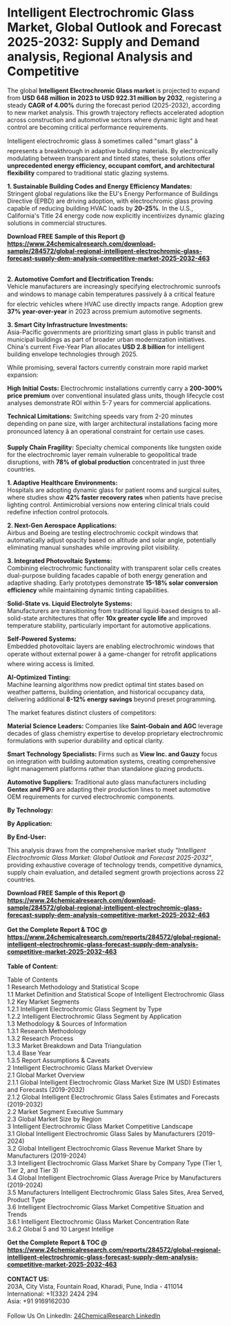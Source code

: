 <h1>Intelligent Electrochromic Glass Market, Global Outlook and Forecast 2025-2032: Supply and Demand analysis, Regional Analysis and Competitive</h1><p>The global <strong>Intelligent Electrochromic Glass market</strong> is projected to expand from <strong>USD 648 million in 2023 to USD 922.31 million by 2032</strong>, registering a steady <strong>CAGR of 4.00%</strong> during the forecast period (2025-2032), according to new market analysis. This growth trajectory reflects accelerated adoption across construction and automotive sectors where dynamic light and heat control are becoming critical performance requirements.</p><p>Intelligent electrochromic glass â sometimes called "smart glass" â represents a breakthrough in adaptive building materials. By electronically modulating between transparent and tinted states, these solutions offer <strong>unprecedented energy efficiency, occupant comfort, and architectural flexibility</strong> compared to traditional static glazing systems.</p><p><strong>1. Sustainable Building Codes and Energy Efficiency Mandates:</strong><br>
Stringent global regulations like the EU's Energy Performance of Buildings Directive (EPBD) are driving adoption, with electrochromic glass proving capable of reducing building HVAC loads by <strong>20-25%</strong>. In the U.S., California's Title 24 energy code now explicitly incentivizes dynamic glazing solutions in commercial structures.</p><div><b>Download FREE Sample of this Report @ 
            <a href="https://www.24chemicalresearch.com/download-sample/284572/global-regional-intelligent-electrochromic-glass-forecast-supply-dem-analysis-competitive-market-2025-2032-463">
            https://www.24chemicalresearch.com/download-sample/284572/global-regional-intelligent-electrochromic-glass-forecast-supply-dem-analysis-competitive-market-2025-2032-463</a></b></div><br><p><strong>2. Automotive Comfort and Electrification Trends:</strong><br>
Vehicle manufacturers are increasingly specifying electrochromic sunroofs and windows to manage cabin temperatures passively â a critical feature for electric vehicles where HVAC use directly impacts range. Adoption grew <strong>37% year-over-year</strong> in 2023 across premium automotive segments.</p><p><strong>3. Smart City Infrastructure Investments:</strong><br>
Asia-Pacific governments are prioritizing smart glass in public transit and municipal buildings as part of broader urban modernization initiatives. China's current Five-Year Plan allocates <strong>USD 2.8 billion</strong> for intelligent building envelope technologies through 2025.</p><p>While promising, several factors currently constrain more rapid market expansion:</p><p><strong>High Initial Costs:</strong> Electrochromic installations currently carry a <strong>200-300% price premium</strong> over conventional insulated glass units, though lifecycle cost analyses demonstrate ROI within 5-7 years for commercial applications.</p><p><strong>Technical Limitations:</strong> Switching speeds vary from 2-20 minutes depending on pane size, with larger architectural installations facing more pronounced latency â an operational constraint for certain use cases.</p><p><strong>Supply Chain Fragility:</strong> Specialty chemical components like tungsten oxide for the electrochromic layer remain vulnerable to geopolitical trade disruptions, with <strong>78% of global production</strong> concentrated in just three countries.</p><p><strong>1. Adaptive Healthcare Environments:</strong><br>
Hospitals are adopting dynamic glass for patient rooms and surgical suites, where studies show <strong>42% faster recovery rates</strong> when patients have precise lighting control. Antimicrobial versions now entering clinical trials could redefine infection control protocols.</p><p><strong>2. Next-Gen Aerospace Applications:</strong><br>
Airbus and Boeing are testing electrochromic cockpit windows that automatically adjust opacity based on altitude and solar angle, potentially eliminating manual sunshades while improving pilot visibility.</p><p><strong>3. Integrated Photovoltaic Systems:</strong><br>
Combining electrochromic functionality with transparent solar cells creates dual-purpose building facades capable of both energy generation and adaptive shading. Early prototypes demonstrate <strong>15-18% solar conversion efficiency</strong> while maintaining dynamic tinting capabilities.</p><p><strong>Solid-State vs. Liquid Electrolyte Systems:</strong><br>
	Manufacturers are transitioning from traditional liquid-based designs to all-solid-state architectures that offer <strong>10x greater cycle life</strong> and improved temperature stability, particularly important for automotive applications.</p><p><strong>Self-Powered Systems:</strong><br>
	Embedded photovoltaic layers are enabling electrochromic windows that operate without external power â a game-changer for retrofit applications where wiring access is limited.</p><p><strong>AI-Optimized Tinting:</strong><br>
	Machine learning algorithms now predict optimal tint states based on weather patterns, building orientation, and historical occupancy data, delivering additional <strong>8-12% energy savings</strong> beyond preset programming.</p><p>The market features distinct clusters of competitors:</p><p><strong>Material Science Leaders:</strong> Companies like <strong>Saint-Gobain and AGC</strong> leverage decades of glass chemistry expertise to develop proprietary electrochromic formulations with superior durability and optical clarity.</p><p><strong>Smart Technology Specialists:</strong> Firms such as <strong>View Inc. and Gauzy</strong> focus on integration with building automation systems, creating comprehensive light management platforms rather than standalone glazing products.</p><p><strong>Automotive Suppliers:</strong> Traditional auto glass manufacturers including <strong>Gentex and PPG</strong> are adapting their production lines to meet automotive OEM requirements for curved electrochromic components.</p><p><strong>By Technology:</strong></p><p><strong>By Application:</strong></p><p><strong>By End-User:</strong></p><p>This analysis draws from the comprehensive market study <em>"Intelligent Electrochromic Glass Market: Global Outlook and Forecast 2025-2032"</em>, providing exhaustive coverage of technology trends, competitive dynamics, supply chain evaluation, and detailed segment growth projections across 22 countries.</p><div><b>Download FREE Sample of this Report @ 
            <a href="https://www.24chemicalresearch.com/download-sample/284572/global-regional-intelligent-electrochromic-glass-forecast-supply-dem-analysis-competitive-market-2025-2032-463">
            https://www.24chemicalresearch.com/download-sample/284572/global-regional-intelligent-electrochromic-glass-forecast-supply-dem-analysis-competitive-market-2025-2032-463</a></b></div><br><div><b>Get the Complete Report & TOC @ 
            <a href="https://www.24chemicalresearch.com/reports/284572/global-regional-intelligent-electrochromic-glass-forecast-supply-dem-analysis-competitive-market-2025-2032-463">
            https://www.24chemicalresearch.com/reports/284572/global-regional-intelligent-electrochromic-glass-forecast-supply-dem-analysis-competitive-market-2025-2032-463</a></b></div><br>
            <b>Table of Content:</b><p>Table of Contents<br />
1 Research Methodology and Statistical Scope<br />
1.1 Market Definition and Statistical Scope of Intelligent Electrochromic Glass<br />
1.2 Key Market Segments<br />
1.2.1 Intelligent Electrochromic Glass Segment by Type<br />
1.2.2 Intelligent Electrochromic Glass Segment by Application<br />
1.3 Methodology & Sources of Information<br />
1.3.1 Research Methodology<br />
1.3.2 Research Process<br />
1.3.3 Market Breakdown and Data Triangulation<br />
1.3.4 Base Year<br />
1.3.5 Report Assumptions & Caveats<br />
2 Intelligent Electrochromic Glass Market Overview<br />
2.1 Global Market Overview<br />
2.1.1 Global Intelligent Electrochromic Glass Market Size (M USD) Estimates and Forecasts (2019-2032)<br />
2.1.2 Global Intelligent Electrochromic Glass Sales Estimates and Forecasts (2019-2032)<br />
2.2 Market Segment Executive Summary<br />
2.3 Global Market Size by Region<br />
3 Intelligent Electrochromic Glass Market Competitive Landscape<br />
3.1 Global Intelligent Electrochromic Glass Sales by Manufacturers (2019-2024)<br />
3.2 Global Intelligent Electrochromic Glass Revenue Market Share by Manufacturers (2019-2024)<br />
3.3 Intelligent Electrochromic Glass Market Share by Company Type (Tier 1, Tier 2, and Tier 3)<br />
3.4 Global Intelligent Electrochromic Glass Average Price by Manufacturers (2019-2024)<br />
3.5 Manufacturers Intelligent Electrochromic Glass Sales Sites, Area Served, Product Type<br />
3.6 Intelligent Electrochromic Glass Market Competitive Situation and Trends<br />
3.6.1 Intelligent Electrochromic Glass Market Concentration Rate<br />
3.6.2 Global 5 and 10 Largest Intellige</p><div><b>Get the Complete Report & TOC @ 
            <a href="https://www.24chemicalresearch.com/reports/284572/global-regional-intelligent-electrochromic-glass-forecast-supply-dem-analysis-competitive-market-2025-2032-463">
            https://www.24chemicalresearch.com/reports/284572/global-regional-intelligent-electrochromic-glass-forecast-supply-dem-analysis-competitive-market-2025-2032-463</a></b></div><br><b>CONTACT US:</b><br>
            203A, City Vista, Fountain Road, Kharadi, Pune, India - 411014<br>
            International: +1(332) 2424 294<br>
            Asia: +91 9169162030 <br><br>
            Follow Us On LinkedIn: <a href="https://www.linkedin.com/company/24chemicalresearch/">24ChemicalResearch LinkedIn</a>